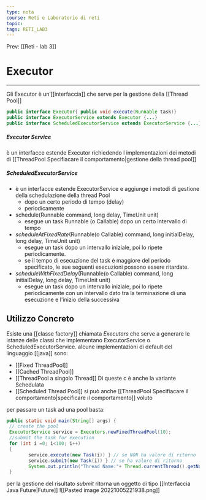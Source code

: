 ```yaml
---
type: nota
course: Reti e Laboratorio di reti
topic: 
tags: RETI_LAB3 
---
```


Prev: [[Reti - lab 3]]

# Executor
---

Gli Executor è un’[[interfaccia]] che serve per la gestione della [[Thread Pool]]

```java
public interface Executor{ public void execute(Runnable task)}
public interface ExecutorService extends Executor {...}
public interface ScheduledExecutorService extends ExecutorService {...}
```


##### Executor Service
è un interfacce estende Executor richiedendo l implementazioni dei metodi di [[ThreadPool Specifiacare il comportamento|gestione della thread pool]]


##### ScheduledExecutorService 
- è un interfacce estende ExecutorService e aggiunge i metodi di gestione della schedulazione della thread Pool 
	-  dopo un certo periodo di tempo (delay) 
	- periodicamente 
- schedule(Runnable command, long delay, TimeUnit unit) 
	- esegue un task Runnable (o Callable) dopo un certo intervallo di tempo 
- _scheduleAtFixedRate_(Runnable(o Callable) command, long initialDelay, long delay, TimeUnit unit) 
	- esegue un task dopo un intervallo iniziale, poi lo ripete periodicamente. 
	- se il tempo di esecuzione del task è maggiore del periodo specificato, le sue seguenti esecuzioni possono essere ritardate. 
- _scheduleWithFixedDelay_(Runnable(o Callable) command, long initialDelay, long delay, TimeUnit unit)
	- esegue un task dopo un intervallo iniziale, poi lo ripete periodicamente con un intervallo dato tra la terminazione di una esecuzione e l'inizio della successiva

## Utilizzo Concreto
 Esiste una [[classe factory]] chiamata _Executors_ che serve a generare le istanze delle classi che implementano  ExecutorService o ScheduledExecutorService. alcune implementazioni di default del linguaggio [[java]] sono:
 - [[Fixed ThreadPool]]
 - [[Cached ThreadPool]]
 - [[ThreadPool a singolo Thread]]
Di queste c è anche la variante Schedulata
 - [[Scheduled Thread Pool]]
 si può anche [[ThreadPool Specifiacare il comportamento|specificare il comportamento]] voluto

per passare un task ad una pool basta:
```java
public static void main(String[] args) {
 // create the pool
 ExecutorService service = Executors.newFixedThreadPool(10);
 //submit the task for execution
 for (int i =0; i<100; i++)
 {
		service.execute(new Task(i)) } // se NON ha valore di ritorno
		service.submit(new Task(i)) } // se ha valore di ritorno
		System.out.println("Thread Name:"+ Thread.currentThread().getName());
 }
```
per la gestione del risultato _submit_ ritorna un oggetto di tipo [[Interfaccia Java Future|Future]]
![[Pasted image 20221005221938.png]]